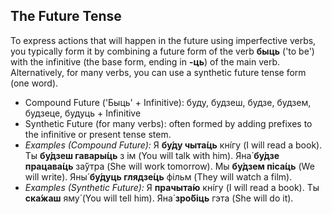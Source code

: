 ## The Future Tense

To express actions that will happen in the future using imperfective verbs, you typically form it by combining a future form of the verb __быць__ ('to be') with the infinitive (the base form, ending in __-ць__) of the main verb. Alternatively, for many verbs, you can use a synthetic future tense form (one word).

*   Compound Future ('Быць' + Infinitive): буду, будзеш, будзе, будзем, будзеце, будуць + Infinitive
*   Synthetic Future (for many verbs): often formed by adding prefixes to the infinitive or present tense stem.
*   _Examples (Compound Future):_ Я __бу́ду чыта́ць__ кнíгу (I will read a book). Ты __бу́дзеш гавары́ць__ з ім (You will talk with him). Яна́ __бу́дзе працава́ць__ за́ўтра (She will work tomorrow). Мы __бу́дзем піса́ць__ (We will write). Яны́ __бу́дуць глядзе́ць__ фільм (They will watch a film).
*   _Examples (Synthetic Future):_ Я __прачыта́ю__ кнíгу (I will read a book). Ты __ска́жаш__ яму́ (You will tell him). Яна́ __зро́біць__ гэта (She will do it).